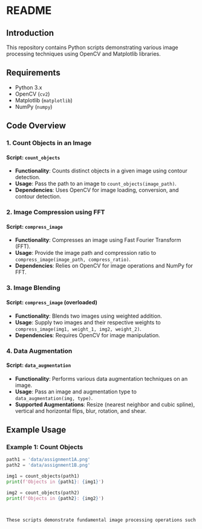 # README

## Introduction
This repository contains Python scripts demonstrating various image processing techniques using OpenCV and Matplotlib libraries.

## Requirements
- Python 3.x
- OpenCV (`cv2`)
- Matplotlib (`matplotlib`)
- NumPy (`numpy`)

## Code Overview

### 1. Count Objects in an Image

#### Script: `count_objects`

- **Functionality**: Counts distinct objects in a given image using contour detection.
- **Usage**: Pass the path to an image to `count_objects(image_path)`.
- **Dependencies**: Uses OpenCV for image loading, conversion, and contour detection.

### 2. Image Compression using FFT

#### Script: `compress_image`

- **Functionality**: Compresses an image using Fast Fourier Transform (FFT).
- **Usage**: Provide the image path and compression ratio to `compress_image(image_path, compress_ratio)`.
- **Dependencies**: Relies on OpenCV for image operations and NumPy for FFT.

### 3. Image Blending

#### Script: `compress_image` (overloaded)

- **Functionality**: Blends two images using weighted addition.
- **Usage**: Supply two images and their respective weights to `compress_image(img1, weight_1, img2, weight_2)`.
- **Dependencies**: Requires OpenCV for image manipulation.

### 4. Data Augmentation

#### Script: `data_augmentation`

- **Functionality**: Performs various data augmentation techniques on an image.
- **Usage**: Pass an image and augmentation type to `data_augmentation(img, type)`.
- **Supported Augmentations**: Resize (nearest neighbor and cubic spline), vertical and horizontal flips, blur, rotation, and shear.

## Example Usage

### Example 1: Count Objects
```python
path1 = 'data/assignment1A.png'
path2 = 'data/assignment1B.png'

img1 = count_objects(path1)
print(f'Objects in {path1}: {img1}')

img2 = count_objects(path2)
print(f'Objects in {path2}: {img2}')



These scripts demonstrate fundamental image processing operations such as object counting, image compression, blending, and data augmentation using OpenCV and NumPy libraries. Each script can be adapted and expanded for specific use cases in image analysis and computer vision applications.
